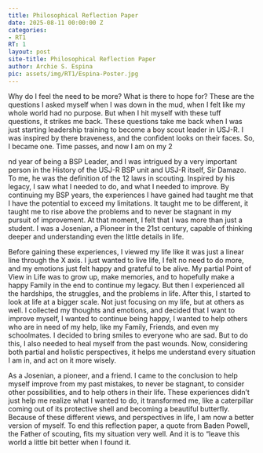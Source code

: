 ```yaml
---
title: Philosophical Reflection Paper
date: 2025-08-11 00:00:00 Z
categories:
- RT1
RT: 1
layout: post
site-title: Philosophical Reflection Paper
author: Archie S. Espina
pic: assets/img/RT1/Espina-Poster.jpg
---
```


Why do I feel the need to be more? What is there to hope for? These are the questions I
asked myself when I was down in the mud, when I felt like my whole world had no purpose. But
when I hit myself with these tuff questions, it strikes me back. These questions take me back when
I was just starting leadership training to become a boy scout leader in USJ-R. I was inspired by
there braveness, and the confident looks on their faces. So, I became one. Time passes, and now
I am on my 2

nd year of being a BSP Leader, and I was intrigued by a very important person in the
History of the USJ-R BSP unit and USJ-R itself, Sir Damazo. To me, he was the definition of the 12
laws in scouting. Inspired by his legacy, I saw what I needed to do, and what I needed to improve.
By continuing my BSP years, the experiences I have gained had taught me that I have the potential
to exceed my limitations. It taught me to be different, it taught me to rise above the problems
and to never be stagnant in my pursuit of improvement. At that moment, I felt that I was more
than just a student. I was a Josenian, a Pioneer in the 21st century, capable of thinking deeper and
understanding even the little details in life.

Before gaining these experiences, I viewed my life like it was just a linear line through the X axis.
I just wanted to live life, I felt no need to do more, and my emotions just felt happy and grateful
to be alive. My partial Point of View in Life was to grow up, make memories, and to hopefully
make a happy Family in the end to continue my legacy. But then I experienced all the hardships,
the struggles, and the problems in life. After this, I started to look at life at a bigger scale. Not just
focusing on my life, but at others as well. I collected my thoughts and emotions, and decided that
I want to improve myself, I wanted to continue being happy, I wanted to help others who are in
need of my help, like my Family, Friends, and even my schoolmates. I decided to bring smiles to
everyone who are sad. But to do this, I also needed to heal myself from the past wounds. Now,
considering both partial and holistic perspectives, it helps me understand every situation I am in,
and act on it more wisely.

As a Josenian, a pioneer, and a friend. I came to the conclusion to help myself improve from my
past mistakes, to never be stagnant, to consider other possibilities, and to help others in their life.
These experiences didn’t just help me realize what I wanted to do, it transformed me, like a
caterpillar coming out of its protective shell and becoming a beautiful butterfly. Because of these
different views, and perspectives in life, I am now a better version of myself. To end this reflection
paper, a quote from Baden Powell, the Father of scouting, fits my situation very well. And it is to
“leave this world a little bit better when I found it.
